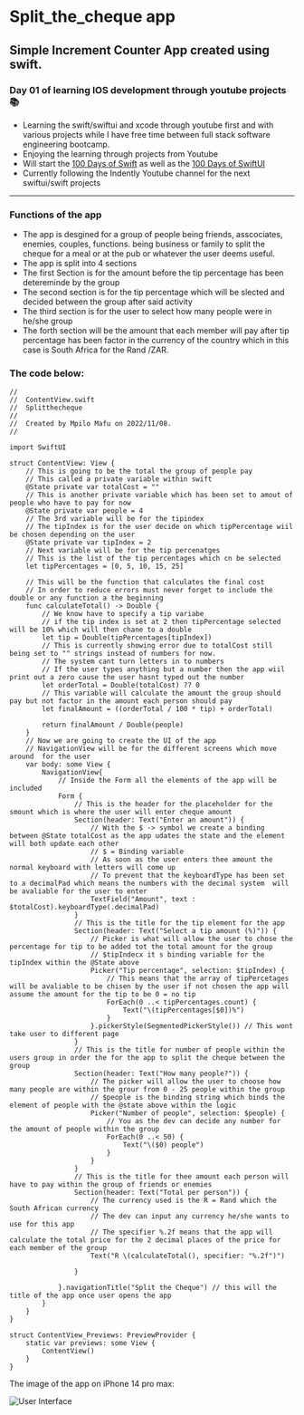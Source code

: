 # Split_the_cheque app
## Simple Increment Counter App created using swift.
### Day 01 of learning IOS development through youtube projects:books:
* Learning the swift/swiftui and xcode through youtube first and with various projects while I have free time between full stack software engineering bootcamp.
* Enjoying the learning through projects from Youtube
* Will start the [100 Days of Swift](https://www.hackingwithswift.com/100) as well as the [100 Days of SwiftUI](https://www.hackingwithswift.com/100/swiftui)
* Currently following the Indently Youtube channel for the next swiftui/swift projects
---
### Functions of the app
* The app is desgined for a group of people being friends, asscociates, enemies, couples, functions. being business or family to split the cheque for a meal or at the pub or whatever the user deems useful.
* The app is split into 4 sections
* The first Section is for the amount before the tip percentage has been detereminde by the group 
* The second section is for the tip percentage which will be slected and decided between the group after said activity
* The third section is for the user to select how many people were in he/she group
* The forth section will be the amount that each member will pay after tip percentage has been factor in the currency of the country which in this case is South Africa for the Rand /ZAR.
### The code below: 
```
//
//  ContentView.swift
//  Splitthecheque
//
//  Created by Mpilo Mafu on 2022/11/08.
//

import SwiftUI

struct ContentView: View {
    // This is going to be the total the group of people pay
    // This called a private variable within swift
    @State private var totalCost = ""
    // This is another private variable which has been set to amout of people who have to pay for now
    @State private var people = 4
    // The 3rd variable will be for the tipindex
    // The tipIndex is for the user decide on which tipPercentage wiil be chosen depending on the user
    @State private var tipIndex = 2
    // Next variable will be for the tip percenatges
    // This is the list of the tip percentages which cn be selected
    let tipPercentages = [0, 5, 10, 15, 25]
    
    // This will be the function that calculates the final cost
    // In order to reduce errors must never forget to include the double or any function a the beginning
    func calculateTotal() -> Double {
        // We know have to specify a tip variabe
        // if the tip index is set at 2 then tipPercentage selected will be 10% which will then chane to a double
        let tip = Double(tipPercentages[tipIndex])
        // This is currently showing error due to totalCost still being set to "" strings instead of numbers for now.
        // The system cant turn letters in to numbers
        // If the user types anything but a number then the app wiil print out a zero cause the user hasnt typed out the number
        let orderTotal = Double(totalCost) ?? 0
        // This variable will calculate the amount the group should pay but not factor in the amount each person should pay
        let finalAmount = ((orderTotal / 100 * tip) + orderTotal)
        
        return finalAmount / Double(people)
    }
    // Now we are going to create the UI of the app
    // NavigationView will be for the different screens which move around  for the user
    var body: some View {
        NavigationView{
            // Inside the Form all the elements of the app will be included
            Form {
                // This is the header for the placeholder for the smount which is where the user will enter cheque amount
                Section(header: Text("Enter an amount")) {
                    // With the $ -> symbol we create a binding between @State totalCost as the app udates the state and the element will both update each other
                    // $ = Binding variable
                    // As soon as the user enters thee amount the normal keyboard with letters will come up
                    // To prevent that the keyboardType has been set to a decimalPad which means the numbers with the decimal system  will be avaliable for the user to enter
                    TextField("Amount", text : $totalCost).keyboardType(.decimalPad)
                }
                // This is the title for the tip element for the app
                Section(header: Text("Select a tip amount (%)")) {
                    // Picker is what will allow the user to chose the percentage for tip to be added tot the total amount for the group
                    // $tipIndecx it s binding variable for the tipIndex within the @State above
                    Picker("Tip percentage", selection: $tipIndex) {
                        // This means that the array of tipPercetages will be avaliable to be chisen by the user if not chosen the app will assume the amount for the tip to be 0 = no tip
                        ForEach(0 ..< tipPercentages.count) {
                            Text("\(tipPercentages[$0])%")
                        }
                    }.pickerStyle(SegmentedPickerStyle()) // This wont take user to different page
                }
                // This is the title for number of people within the users group in order the for the app to split the cheque between the group
                Section(header: Text("How many people?")) {
                    // The picker will allow the user to choose how many people are within the grour from 0 - 25 people within the group
                    // $people is the binding string which binds the element of people with the @state above within the logic
                    Picker("Number of people", selection: $people) {
                        // You as the dev can decide any number for the amount of people within the group
                        ForEach(0 ..< 50) {
                            Text("\($0) people")
                        }
                    }
                }
                // This is the title for thee amount each person will have to pay within the group of friends or enemies
                Section(header: Text("Total per person")) {
                    // The currency used is the R = Rand which the South African currency
                    // The dev can input any currency he/she wants to use for this app
                    // The specifier %.2f means that the app will calculate the total price for the 2 decimal places of the price for each member of the group
                    Text("R \(calculateTotal(), specifier: "%.2f")")
                    
                }
                
            }.navigationTitle("Split the Cheque") // this will the title of the app once user opens the app
        }
    }
}

struct ContentView_Previews: PreviewProvider {
    static var previews: some View {
        ContentView()
    }
}
```
The image of the app on iPhone 14 pro max:

![User Interface](https://user-images.githubusercontent.com/87414441/200577346-87525f0a-0b4a-4275-a882-38758d933183.png)


